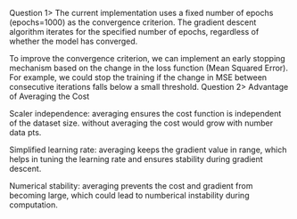 Question 1>
The current implementation uses a fixed number of epochs (epochs=1000) as the convergence criterion. The gradient descent algorithm iterates for the specified number of epochs, regardless of whether the model has converged.

To improve the convergence criterion, we can implement an early stopping mechanism based on the change in the loss function (Mean Squared Error). For example, we could stop the training if the change in MSE between consecutive iterations falls below a small threshold.
Question 2>
Advantage of Averaging the Cost

Scaler independence: averaging ensures the cost function is independent of the dataset size. without averaging the cost would grow with number data pts.

Simplified learning rate: averaging keeps the gradient value in range, which helps in tuning the learning rate and ensures stability during gradient descent.

Numerical stability: averaging prevents the cost and gradient from becoming large, which could lead to numberical instability during computation.
